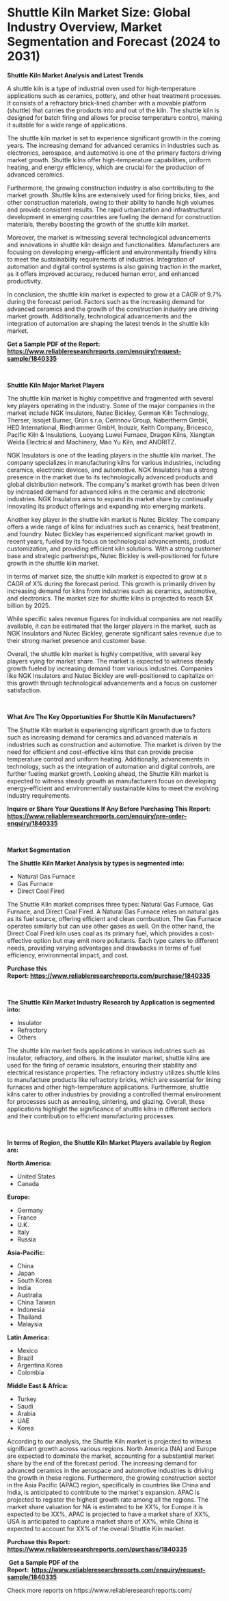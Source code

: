 <p><h1>Shuttle Kiln Market Size: Global Industry Overview, Market Segmentation and Forecast (2024 to 2031)</h1></p><p><strong>Shuttle Kiln Market Analysis and Latest Trends</strong></p>
<p><p>A shuttle kiln is a type of industrial oven used for high-temperature applications such as ceramics, pottery, and other heat treatment processes. It consists of a refractory brick-lined chamber with a movable platform (shuttle) that carries the products into and out of the kiln. The shuttle kiln is designed for batch firing and allows for precise temperature control, making it suitable for a wide range of applications.</p><p>The shuttle kiln market is set to experience significant growth in the coming years. The increasing demand for advanced ceramics in industries such as electronics, aerospace, and automotive is one of the primary factors driving market growth. Shuttle kilns offer high-temperature capabilities, uniform heating, and energy efficiency, which are crucial for the production of advanced ceramics.</p><p>Furthermore, the growing construction industry is also contributing to the market growth. Shuttle kilns are extensively used for firing bricks, tiles, and other construction materials, owing to their ability to handle high volumes and provide consistent results. The rapid urbanization and infrastructural development in emerging countries are fueling the demand for construction materials, thereby boosting the growth of the shuttle kiln market.</p><p>Moreover, the market is witnessing several technological advancements and innovations in shuttle kiln design and functionalities. Manufacturers are focusing on developing energy-efficient and environmentally friendly kilns to meet the sustainability requirements of industries. Integration of automation and digital control systems is also gaining traction in the market, as it offers improved accuracy, reduced human error, and enhanced productivity.</p><p>In conclusion, the shuttle kiln market is expected to grow at a CAGR of 9.7% during the forecast period. Factors such as the increasing demand for advanced ceramics and the growth of the construction industry are driving market growth. Additionally, technological advancements and the integration of automation are shaping the latest trends in the shuttle kiln market.</p></p>
<p><strong>Get a Sample PDF of the Report:&nbsp; <a href="https://www.reliableresearchreports.com/enquiry/request-sample/1840335">https://www.reliableresearchreports.com/enquiry/request-sample/1840335</a></strong></p>
<p>&nbsp;</p>
<p><strong>Shuttle Kiln Major Market Players</strong></p>
<p><p>The shuttle kiln market is highly competitive and fragmented with several key players operating in the industry. Some of the major companies in the market include NGK Insulators, Nutec Bickley, German Kiln Technology, Therser, Issojet Burner, Grün s.r.o, Cerinnov Group, Nabertherm GmbH, HED International, Riedhammer GmbH, Induzir, Keith Company, Bricesco, Pacific Kiln & Insulations, Luoyang Luwei Furnace, Dragon Kilns, Xiangtan Weida Electrical and Machinery, Mao Yu Kiln, and ANDRITZ.</p><p>NGK Insulators is one of the leading players in the shuttle kiln market. The company specializes in manufacturing kilns for various industries, including ceramics, electronic devices, and automotive. NGK Insulators has a strong presence in the market due to its technologically advanced products and global distribution network. The company's market growth has been driven by increased demand for advanced kilns in the ceramic and electronic industries. NGK Insulators aims to expand its market share by continually innovating its product offerings and expanding into emerging markets.</p><p>Another key player in the shuttle kiln market is Nutec Bickley. The company offers a wide range of kilns for industries such as ceramics, heat treatment, and foundry. Nutec Bickley has experienced significant market growth in recent years, fueled by its focus on technological advancements, product customization, and providing efficient kiln solutions. With a strong customer base and strategic partnerships, Nutec Bickley is well-positioned for future growth in the shuttle kiln market.</p><p>In terms of market size, the shuttle kiln market is expected to grow at a CAGR of X% during the forecast period. This growth is primarily driven by increasing demand for kilns from industries such as ceramics, automotive, and electronics. The market size for shuttle kilns is projected to reach $X billion by 2025.</p><p>While specific sales revenue figures for individual companies are not readily available, it can be estimated that the larger players in the market, such as NGK Insulators and Nutec Bickley, generate significant sales revenue due to their strong market presence and customer base.</p><p>Overall, the shuttle kiln market is highly competitive, with several key players vying for market share. The market is expected to witness steady growth fueled by increasing demand from various industries. Companies like NGK Insulators and Nutec Bickley are well-positioned to capitalize on this growth through technological advancements and a focus on customer satisfaction.</p></p>
<p>&nbsp;</p>
<p><strong>What Are The Key Opportunities For Shuttle Kiln Manufacturers?</strong></p>
<p><p>The Shuttle Kiln market is experiencing significant growth due to factors such as increasing demand for ceramics and advanced materials in industries such as construction and automotive. The market is driven by the need for efficient and cost-effective kilns that can provide precise temperature control and uniform heating. Additionally, advancements in technology, such as the integration of automation and digital controls, are further fueling market growth. Looking ahead, the Shuttle Kiln market is expected to witness steady growth as manufacturers focus on developing energy-efficient and environmentally sustainable kilns to meet the evolving industry requirements.</p></p>
<p><strong>Inquire or Share Your Questions If Any Before Purchasing This Report: <a href="https://www.reliableresearchreports.com/enquiry/pre-order-enquiry/1840335">https://www.reliableresearchreports.com/enquiry/pre-order-enquiry/1840335</a></strong></p>
<p>&nbsp;</p>
<p><strong>Market Segmentation</strong></p>
<p><strong>The Shuttle Kiln Market Analysis by types is segmented into:</strong></p>
<p><ul><li>Natural Gas Furnace</li><li>Gas Furnace</li><li>Direct Coal Fired</li></ul></p>
<p><p>The Shuttle Kiln market comprises three types: Natural Gas Furnace, Gas Furnace, and Direct Coal Fired. A Natural Gas Furnace relies on natural gas as its fuel source, offering efficient and clean combustion. The Gas Furnace operates similarly but can use other gases as well. On the other hand, the Direct Coal Fired kiln uses coal as its primary fuel, which provides a cost-effective option but may emit more pollutants. Each type caters to different needs, providing varying advantages and drawbacks in terms of fuel efficiency, environmental impact, and cost.</p></p>
<p><strong>Purchase this Report:&nbsp;<a href="https://www.reliableresearchreports.com/purchase/1840335">https://www.reliableresearchreports.com/purchase/1840335</a></strong></p>
<p>&nbsp;</p>
<p><strong>The Shuttle Kiln Market Industry Research by Application is segmented into:</strong></p>
<p><ul><li>Insulator</li><li>Refractory</li><li>Others</li></ul></p>
<p><p>The shuttle kiln market finds applications in various industries such as insulator, refractory, and others. In the insulator market, shuttle kilns are used for the firing of ceramic insulators, ensuring their stability and electrical resistance properties. The refractory industry utilizes shuttle kilns to manufacture products like refractory bricks, which are essential for lining furnaces and other high-temperature applications. Furthermore, shuttle kilns cater to other industries by providing a controlled thermal environment for processes such as annealing, sintering, and glazing. Overall, these applications highlight the significance of shuttle kilns in different sectors and their contribution to efficient manufacturing processes.</p></p>
<p>&nbsp;</p>
<p><strong>In terms of Region, the Shuttle Kiln Market Players available by Region are:</strong></p>
<p>
    <p> <strong> North America: </strong>
        <ul>
            <li>United States</li>
            <li>Canada</li>
        </ul>
        </p> 
    <p> <strong> Europe: </strong>
        <ul>
            <li>Germany</li>
            <li>France</li>
            <li>U.K.</li>
            <li>Italy</li>
            <li>Russia</li>
        </ul>
        </p> 
    <p> <strong> Asia-Pacific: </strong>
        <ul>
            <li>China</li>
            <li>Japan</li>
            <li>South Korea</li>
            <li>India</li>
            <li>Australia</li>
            <li>China Taiwan</li>
            <li>Indonesia</li>
            <li>Thailand</li>
            <li>Malaysia</li>
        </ul>
        </p> 
    <p> <strong> Latin America: </strong>
        <ul>
            <li>Mexico</li>
            <li>Brazil</li>
            <li>Argentina Korea</li>
            <li>Colombia</li>
        </ul>
        </p> 
    <p> <strong> Middle East & Africa: </strong>
        <ul>
            <li>Turkey</li>
            <li>Saudi</li>
            <li>Arabia</li>
            <li>UAE</li>
            <li>Korea</li>
        </ul>
    </p>
    </p>
<p><p>According to our analysis, the Shuttle Kiln market is projected to witness significant growth across various regions. North America (NA) and Europe are expected to dominate the market, accounting for a substantial market share by the end of the forecast period. The increasing demand for advanced ceramics in the aerospace and automotive industries is driving the growth in these regions. Furthermore, the growing construction sector in the Asia Pacific (APAC) region, specifically in countries like China and India, is anticipated to contribute to the market's expansion. APAC is projected to register the highest growth rate among all the regions. The market share valuation for NA is estimated to be XX%, for Europe it is expected to be XX%, APAC is projected to have a market share of XX%, USA is anticipated to capture a market share of XX%, while China is expected to account for XX% of the overall Shuttle Kiln market.</p></p>
<p><strong>Purchase this Report: <a href="https://www.reliableresearchreports.com/purchase/1840335">https://www.reliableresearchreports.com/purchase/1840335</a></strong></p>
<p>&nbsp;<strong>Get a Sample PDF of the Report:&nbsp;&nbsp;<a href="https://www.reliableresearchreports.com/enquiry/request-sample/1840335">https://www.reliableresearchreports.com/enquiry/request-sample/1840335</a></strong></p>
<p><strong></strong></p>
<p>Check more reports on https://www.reliableresearchreports.com/</p>